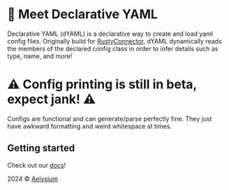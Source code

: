 # 👋 Meet Declarative YAML
Declarative YAML (dYAML) is a declarative way to create and load yaml config files.
Originally build for [RustyConnector](https://github.com/Aelysium-Group/rustyconnector-core),
dYAML dynamically reads the members of the declared config class in order to infer details such as type, name, and more!

# ⚠️ Config printing is still in beta, expect jank! ⚠️
Configs are functional and can generate/parse perfectly fine.
They just have awkward formatting and weird whitespace at times.

## Getting started
Check out our [docs](https://wiki.aelysium.group/declarative-yaml/)!

2024 © [Aelysium](https://aelysium.group)
